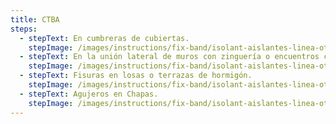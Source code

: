 ```yaml
---
title: CTBA
steps:
  - stepText: En cumbreras de cubiertas.
    stepImage: /images/instructions/fix-band/isolant-aislantes-linea-otros-usos-fix-band-paso-a-paso-colocacion-paso-1.jpg
  - stepText: En la unión lateral de muros con zinguería o encuentros con chimenea.
    stepImage: /images/instructions/fix-band/isolant-aislantes-linea-otros-usos-fix-band-paso-a-paso-colocacion-paso-2.jpg
  - stepText: Fisuras en losas o terrazas de hormigón.
    stepImage: /images/instructions/fix-band/isolant-aislantes-linea-otros-usos-fix-band-paso-a-paso-colocacion-paso-3.jpg
  - stepText: Agujeros en Chapas.
    stepImage: /images/instructions/fix-band/isolant-aislantes-linea-otros-usos-fix-band-paso-a-paso-colocacion-paso-4.jpg
---
```


